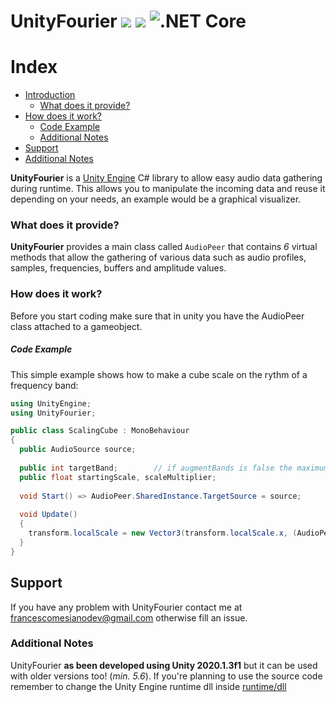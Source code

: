 # UnityFourier <img src="https://img.shields.io/badge/Version-0.0.1-blue" /> <img src="https://img.shields.io/badge/License-GPL--2.0-informational" /> ![.NET Core](https://github.com/francescomesianodev/UnityFourier/workflows/.NET%20Core/badge.svg)
Index
=======

<!--ts-->
   * [Introduction](#UnityFourier)
      * [What does it provide?](#what-does-it-provide)
   * [How does it work?](#how-does-it-work)
      * [Code Example](#code-example)
      * [Additional Notes](#additional-noted)
   * [Support](#support)
   * [Additional Notes](#additional-notes)
<!--te-->

**UnityFourier** is a <a href="https://unity.com">Unity Engine</a> C# library to allow easy audio data gathering during runtime. This allows you to manipulate the incoming data and reuse it depending on your needs, an example would be a graphical visualizer.

### What does it provide?

**UnityFourier** provides a main class called <code>AudioPeer</code> that contains <i>6</i> virtual methods that allow the gathering of various data such as audio profiles, samples, frequencies, buffers and amplitude values.

### How does it work?

Before you start coding make sure that in unity you have the AudioPeer class attached to a gameobject.

##### Code Example

This simple example shows how to make a cube scale on the rythm of a frequency band:

```c#
using UnityEngine;
using UnityFourier;

public class ScalingCube : MonoBehaviour
{
  public AudioSource source;
  
  public int targetBand;        // if augmentBands is false the maximum bands would be 8, set it to true if you want more bands to use
  public float startingScale, scaleMultiplier;
  
  void Start() => AudioPeer.SharedInstance.TargetSource = source;
  
  void Update()
  {
    transform.localScale = new Vector3(transform.localScale.x, (AudioPeer.SharedInstance.FrequencyBands[targetBand] * scaleMultiplier) + startingScale, transform.localScale.z);
  }
}
```

## Support

If you have any problem with UnityFourier contact me at francescomesianodev@gmail.com otherwise fill an issue.

### Additional Notes

UnityFourier **as been developed using Unity 2020.1.3f1** but it can be used with older versions too! (*min. 5.6*). If you're planning to use the source code remember to change the Unity Engine runtime dll inside [runtime/dll](https://github.com/BlackMesaDude/UnityFourier/tree/master/runtime/dll)
